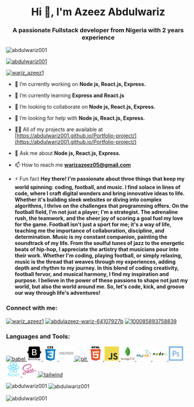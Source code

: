 <h1 align="center">Hi 👋, I'm Azeez Abdulwariz</h1>
<h3 align="center">A passionate Fullstack developer from Nigeria with 2 years experience</h3>

<p align="left"> <img src="https://komarev.com/ghpvc/?username=abdulwariz001&label=Profile%20views&color=0e75b6&style=flat" alt="abdulwariz001" /> </p>

<p align="left"> <a href="https://github.com/ryo-ma/github-profile-trophy"><img src="https://github-profile-trophy.vercel.app/?username=abdulwariz001" alt="abdulwariz001" /></a> </p>

<p align="left"> <a href="https://twitter.com/wariz_azeez1" target="blank"><img src="https://img.shields.io/twitter/follow/wariz_azeez1?logo=twitter&style=for-the-badge" alt="wariz_azeez1" /></a> </p>

- 🔭 I’m currently working on **Node js, React.js, Express.**

- 🌱 I’m currently learning **Express and React.js**

- 👯 I’m looking to collaborate on **Node js, React.js, Express.**

- 🤝 I’m looking for help with **Node js, React.js, Express.**

- 👨‍💻 All of my projects are available at [https://abdulwariz001.github.io/Portfolio-project/](https://abdulwariz001.github.io/Portfolio-project/)

- 💬 Ask me about **Node js, React.js, Express.**

- 📫 How to reach me **warizazeez05@gmail.com**

- ⚡ Fun fact **Hey there! I'm passionate about three things that keep my world spinning: coding, football, and music. I find solace in lines of code, where I craft digital wonders and bring innovative ideas to life. Whether it's building sleek websites or diving into complex algorithms, I thrive on the challenges that programming offers. On the football field, I'm not just a player; I'm a strategist. The adrenaline rush, the teamwork, and the sheer joy of scoring a goal fuel my love for the game. Football isn't just a sport for me; it's a way of life, teaching me the importance of collaboration, discipline, and determination. Music is my constant companion, painting the soundtrack of my life. From the soulful tunes of jazz to the energetic beats of hip-hop, I appreciate the artistry that musicians pour into their work. Whether I'm coding, playing football, or simply relaxing, music is the thread that weaves through my experiences, adding depth and rhythm to my journey. In this blend of coding creativity, football fervor, and musical harmony, I find my inspiration and purpose. I believe in the power of these passions to shape not just my world, but also the world around me. So, let's code, kick, and groove our way through life's adventures!**

<h3 align="left">Connect with me:</h3>
<p align="left">
<a href="https://twitter.com/wariz_azeez1" target="blank"><img align="center" src="https://raw.githubusercontent.com/rahuldkjain/github-profile-readme-generator/master/src/images/icons/Social/twitter.svg" alt="wariz_azeez1" height="30" width="40" /></a>
<a href="https://linkedin.com/in/abdulazeez-wariz-64107927b" target="blank"><img align="center" src="https://raw.githubusercontent.com/rahuldkjain/github-profile-readme-generator/master/src/images/icons/Social/linked-in-alt.svg" alt="abdulazeez-wariz-64107927b" height="30" width="40" /></a>
<a href="https://fb.com/100085893758839" target="blank"><img align="center" src="https://raw.githubusercontent.com/rahuldkjain/github-profile-readme-generator/master/src/images/icons/Social/facebook.svg" alt="100085893758839" height="30" width="40" /></a>
</p>

<h3 align="left">Languages and Tools:</h3>
<p align="left"> <a href="https://babeljs.io/" target="_blank" rel="noreferrer"> <img src="https://www.vectorlogo.zone/logos/babeljs/babeljs-icon.svg" alt="babel" width="40" height="40"/> </a> <a href="https://getbootstrap.com" target="_blank" rel="noreferrer"> <img src="https://raw.githubusercontent.com/devicons/devicon/master/icons/bootstrap/bootstrap-plain-wordmark.svg" alt="bootstrap" width="40" height="40"/> </a> <a href="https://www.w3schools.com/css/" target="_blank" rel="noreferrer"> <img src="https://raw.githubusercontent.com/devicons/devicon/master/icons/css3/css3-original-wordmark.svg" alt="css3" width="40" height="40"/> </a> <a href="https://expressjs.com" target="_blank" rel="noreferrer"> <img src="https://raw.githubusercontent.com/devicons/devicon/master/icons/express/express-original-wordmark.svg" alt="express" width="40" height="40"/> </a> <a href="https://git-scm.com/" target="_blank" rel="noreferrer"> <img src="https://www.vectorlogo.zone/logos/git-scm/git-scm-icon.svg" alt="git" width="40" height="40"/> </a> <a href="https://www.w3.org/html/" target="_blank" rel="noreferrer"> <img src="https://raw.githubusercontent.com/devicons/devicon/master/icons/html5/html5-original-wordmark.svg" alt="html5" width="40" height="40"/> </a> <a href="https://developer.mozilla.org/en-US/docs/Web/JavaScript" target="_blank" rel="noreferrer"> <img src="https://raw.githubusercontent.com/devicons/devicon/master/icons/javascript/javascript-original.svg" alt="javascript" width="40" height="40"/> </a> <a href="https://www.mongodb.com/" target="_blank" rel="noreferrer"> <img src="https://raw.githubusercontent.com/devicons/devicon/master/icons/mongodb/mongodb-original-wordmark.svg" alt="mongodb" width="40" height="40"/> </a> <a href="https://www.mysql.com/" target="_blank" rel="noreferrer"> <img src="https://raw.githubusercontent.com/devicons/devicon/master/icons/mysql/mysql-original-wordmark.svg" alt="mysql" width="40" height="40"/> </a> <a href="https://nodejs.org" target="_blank" rel="noreferrer"> <img src="https://raw.githubusercontent.com/devicons/devicon/master/icons/nodejs/nodejs-original-wordmark.svg" alt="nodejs" width="40" height="40"/> </a> <a href="https://www.photoshop.com/en" target="_blank" rel="noreferrer"> <img src="https://raw.githubusercontent.com/devicons/devicon/master/icons/photoshop/photoshop-line.svg" alt="photoshop" width="40" height="40"/> </a> <a href="https://reactjs.org/" target="_blank" rel="noreferrer"> <img src="https://raw.githubusercontent.com/devicons/devicon/master/icons/react/react-original-wordmark.svg" alt="react" width="40" height="40"/> </a> <a href="https://sass-lang.com" target="_blank" rel="noreferrer"> <img src="https://raw.githubusercontent.com/devicons/devicon/master/icons/sass/sass-original.svg" alt="sass" width="40" height="40"/> </a> <a href="https://tailwindcss.com/" target="_blank" rel="noreferrer"> <img src="https://www.vectorlogo.zone/logos/tailwindcss/tailwindcss-icon.svg" alt="tailwind" width="40" height="40"/> </a> </p>

<p><img align="left" src="https://github-readme-stats.vercel.app/api/top-langs?username=abdulwariz001&show_icons=true&locale=en&layout=compact" alt="abdulwariz001" /></p>

<p>&nbsp;<img align="center" src="https://github-readme-stats.vercel.app/api?username=abdulwariz001&show_icons=true&locale=en" alt="abdulwariz001" /></p>

<p><img align="center" src="https://github-readme-streak-stats.herokuapp.com/?user=abdulwariz001&" alt="abdulwariz001" /></p>
